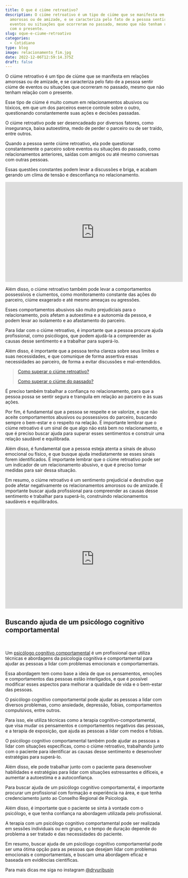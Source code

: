 ```yaml
---
title: O que é ciúme retroativo?
description: O ciúme retroativo é um tipo de ciúme que se manifesta em relações
  amorosas ou de amizade, e se caracteriza pelo fato de a pessoa sentir ciúme de
  eventos ou situações que ocorreram no passado, mesmo que não tenham relação
  com o presente.
slug: oque-e-ciume-retroativo
categories:
  - Cotidiano
type: blog
image: relacionamento_fim.jpg
date: 2022-12-06T12:59:14.375Z
draft: false
---
```


O ciúme retroativo é um tipo de ciúme que se manifesta em relações amorosas ou de amizade, e se caracteriza pelo fato de a pessoa sentir ciúme de eventos ou situações que ocorreram no passado, mesmo que não tenham relação com o presente.

Esse tipo de ciúme é muito comum em relacionamentos abusivos ou tóxicos, em que um dos parceiros exerce controle sobre o outro, questionando constantemente suas ações e decisões passadas.

O ciúme retroativo pode ser desencadeado por diversos fatores, como insegurança, baixa autoestima, medo de perder o parceiro ou de ser traído, entre outros.

Quando a pessoa sente ciúme retroativo, ela pode questionar constantemente o parceiro sobre eventos ou situações do passado, como relacionamentos anteriores, saídas com amigos ou até mesmo conversas com outras pessoas.

Essas questões constantes podem levar a discussões e briga, e acabam gerando um clima de tensão e desconfiança no relacionamento.

<iframe width="560" height="315" src="https://www.youtube.com/embed/gCEtWQZqiN8" title="YouTube video player" frameborder="0" allow="accelerometer; autoplay; clipboard-write; encrypted-media; gyroscope; picture-in-picture" allowfullscreen></iframe>

Além disso, o ciúme retroativo também pode levar a comportamentos possessivos e ciumentos, como monitoramento constante das ações do parceiro, ciúme exagerado e até mesmo ameaças ou agressões.

Esses comportamentos abusivos são muito prejudiciais para o relacionamento, pois afetam a autoestima e a autonomia da pessoa, e podem levar ao isolamento e ao afastamento do parceiro.

Para lidar com o ciúme retroativo, é importante que a pessoa procure ajuda profissional, como psicólogos, que podem ajudá-la a compreender as causas desse sentimento e a trabalhar para superá-lo.

Além disso, é importante que a pessoa tenha clareza sobre seus limites e suas necessidades, e que comunique de forma assertiva essas necessidades ao parceiro, de forma a evitar discussões e mal-entendidos.

> [Como superar o ciúme retroativo?](https://yuribusin.com.br/como-superar-o-ciume-retroativo/)
>
> [Como superar o ciúme do passado?](https://yuribusin.com.br/como-superar-o-ciume-do-passado/)

É preciso também trabalhar a confiança no relacionamento, para que a pessoa possa se sentir segura e tranquila em relação ao parceiro e às suas ações.

Por fim, é fundamental que a pessoa se respeite e se valorize, e que não aceite comportamentos abusivos ou possessivos do parceiro, buscando sempre o bem-estar e o respeito na relação. É importante lembrar que o ciúme retroativo é um sinal de que algo não está bem no relacionamento, e que é preciso buscar ajuda para superar esses sentimentos e construir uma relação saudável e equilibrada.

Além disso, é fundamental que a pessoa esteja atenta a sinais de abuso emocional ou físico, e que busque ajuda imediatamente se esses sinais forem identificados. É importante lembrar que o ciúme retroativo pode ser um indicador de um relacionamento abusivo, e que é preciso tomar medidas para sair dessa situação.

Em resumo, o ciúme retroativo é um sentimento prejudicial e destrutivo que pode afetar negativamente os relacionamentos amorosos ou de amizade. É importante buscar ajuda profissional para compreender as causas desse sentimento e trabalhar para superá-lo, construindo relacionamentos saudáveis e equilibrados.

<iframe width="560" height="315" src="https://www.youtube.com/embed/wOFv-09NGQU" title="YouTube video player" frameborder="0" allow="accelerometer; autoplay; clipboard-write; encrypted-media; gyroscope; picture-in-picture" allowfullscreen></iframe>

## B﻿uscando ajuda de um psicólogo cognitivo comportamental

\
\
Um [psicólogo cognitivo comportamental](https://yuribusin.com.br/) é um profissional que utiliza técnicas e abordagens da psicologia cognitiva e comportamental para ajudar as pessoas a lidar com problemas emocionais e comportamentais.

Essa abordagem tem como base a ideia de que os pensamentos, emoções e comportamentos das pessoas estão interligados, e que é possível modificar esses aspectos para melhorar a qualidade de vida e o bem-estar das pessoas.

O psicólogo cognitivo comportamental pode ajudar as pessoas a lidar com diversos problemas, como ansiedade, depressão, fobias, comportamentos compulsivos, entre outros.

Para isso, ele utiliza técnicas como a terapia cognitivo-comportamental, que visa mudar os pensamentos e comportamentos negativos das pessoas, e a terapia de exposição, que ajuda as pessoas a lidar com medos e fobias.

O psicólogo cognitivo comportamental também pode ajudar as pessoas a lidar com situações específicas, como o ciúme retroativo, trabalhando junto com o paciente para identificar as causas desse sentimento e desenvolver estratégias para superá-lo.

Além disso, ele pode trabalhar junto com o paciente para desenvolver habilidades e estratégias para lidar com situações estressantes e difíceis, e aumentar a autoestima e a autoconfiança.

Para buscar ajuda de um psicólogo cognitivo comportamental, é importante procurar um profissional com formação e experiência na área, e que tenha credenciamento junto ao Conselho Regional de Psicologia.

Além disso, é importante que o paciente se sinta à vontade com o psicólogo, e que tenha confiança na abordagem utilizada pelo profissional.

A terapia com um psicólogo cognitivo comportamental pode ser realizada em sessões individuais ou em grupo, e o tempo de duração depende do problema a ser tratado e das necessidades do paciente.

Em resumo, buscar ajuda de um psicólogo cognitivo comportamental pode ser uma ótima opção para as pessoas que desejam lidar com problemas emocionais e comportamentais, e buscam uma abordagem eficaz e baseada em evidências científicas.

P﻿ara mais dicas me siga no instagram [@dryuribusin](https://www.instagram.com/dryuribusin/)
